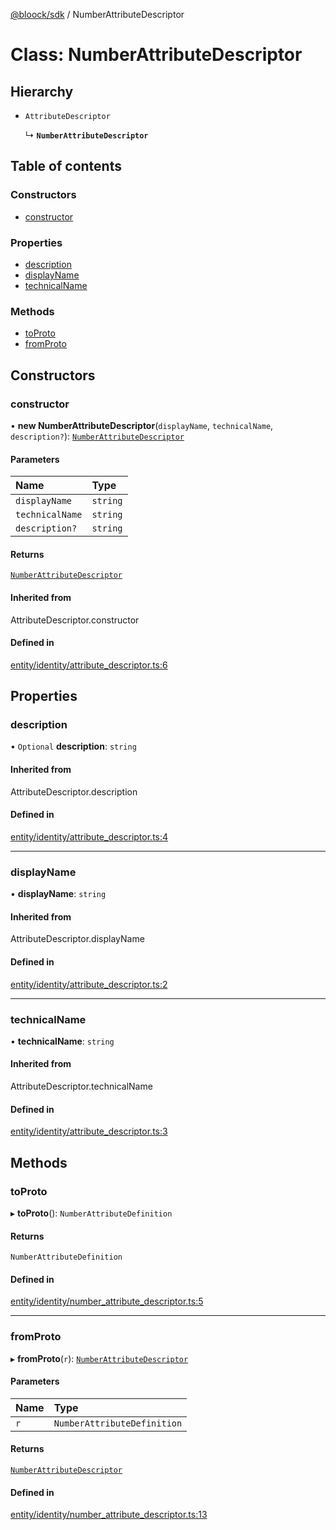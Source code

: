 [@bloock/sdk](../index.md) / NumberAttributeDescriptor

# Class: NumberAttributeDescriptor

## Hierarchy

- `AttributeDescriptor`

  ↳ **`NumberAttributeDescriptor`**

## Table of contents

### Constructors

- [constructor](NumberAttributeDescriptor.md#constructor)

### Properties

- [description](NumberAttributeDescriptor.md#description)
- [displayName](NumberAttributeDescriptor.md#displayname)
- [technicalName](NumberAttributeDescriptor.md#technicalname)

### Methods

- [toProto](NumberAttributeDescriptor.md#toproto)
- [fromProto](NumberAttributeDescriptor.md#fromproto)

## Constructors

### constructor

• **new NumberAttributeDescriptor**(`displayName`, `technicalName`, `description?`): [`NumberAttributeDescriptor`](NumberAttributeDescriptor.md)

#### Parameters

| Name | Type |
| :------ | :------ |
| `displayName` | `string` |
| `technicalName` | `string` |
| `description?` | `string` |

#### Returns

[`NumberAttributeDescriptor`](NumberAttributeDescriptor.md)

#### Inherited from

AttributeDescriptor.constructor

#### Defined in

[entity/identity/attribute_descriptor.ts:6](https://github.com/bloock/bloock-sdk/blob/6fda345/languages/js/src/entity/identity/attribute_descriptor.ts#L6)

## Properties

### description

• `Optional` **description**: `string`

#### Inherited from

AttributeDescriptor.description

#### Defined in

[entity/identity/attribute_descriptor.ts:4](https://github.com/bloock/bloock-sdk/blob/6fda345/languages/js/src/entity/identity/attribute_descriptor.ts#L4)

___

### displayName

• **displayName**: `string`

#### Inherited from

AttributeDescriptor.displayName

#### Defined in

[entity/identity/attribute_descriptor.ts:2](https://github.com/bloock/bloock-sdk/blob/6fda345/languages/js/src/entity/identity/attribute_descriptor.ts#L2)

___

### technicalName

• **technicalName**: `string`

#### Inherited from

AttributeDescriptor.technicalName

#### Defined in

[entity/identity/attribute_descriptor.ts:3](https://github.com/bloock/bloock-sdk/blob/6fda345/languages/js/src/entity/identity/attribute_descriptor.ts#L3)

## Methods

### toProto

▸ **toProto**(): `NumberAttributeDefinition`

#### Returns

`NumberAttributeDefinition`

#### Defined in

[entity/identity/number_attribute_descriptor.ts:5](https://github.com/bloock/bloock-sdk/blob/6fda345/languages/js/src/entity/identity/number_attribute_descriptor.ts#L5)

___

### fromProto

▸ **fromProto**(`r`): [`NumberAttributeDescriptor`](NumberAttributeDescriptor.md)

#### Parameters

| Name | Type |
| :------ | :------ |
| `r` | `NumberAttributeDefinition` |

#### Returns

[`NumberAttributeDescriptor`](NumberAttributeDescriptor.md)

#### Defined in

[entity/identity/number_attribute_descriptor.ts:13](https://github.com/bloock/bloock-sdk/blob/6fda345/languages/js/src/entity/identity/number_attribute_descriptor.ts#L13)
